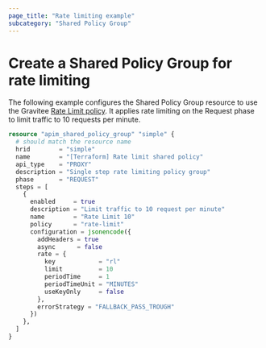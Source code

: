 ```yaml
---
page_title: "Rate limiting example"
subcategory: "Shared Policy Group"
---
```


# Create a Shared Policy Group for rate limiting

The following example configures the Shared Policy Group resource to use the Gravitee
[Rate Limit policy](https://documentation.gravitee.io/apim/create-and-configure-apis/apply-policies/policy-reference/rate-limit).
It applies rate limiting on the Request phase to limit traffic to 10 requests per minute.

```terraform
resource "apim_shared_policy_group" "simple" {
  # should match the resource name
  hrid        = "simple"
  name        = "[Terraform] Rate limit shared policy"
  api_type    = "PROXY"
  description = "Single step rate limiting policy group"
  phase       = "REQUEST"
  steps = [
    {
      enabled     = true
      description = "Limit traffic to 10 request per minute"
      name        = "Rate Limit 10"
      policy      = "rate-limit"
      configuration = jsonencode({
        addHeaders = true
        async      = false
        rate = {
          key            = "rl"
          limit          = 10
          periodTime     = 1
          periodTimeUnit = "MINUTES"
          useKeyOnly     = false
        },
        errorStrategy = "FALLBACK_PASS_TROUGH"
      })
    },
  ]
}
```
